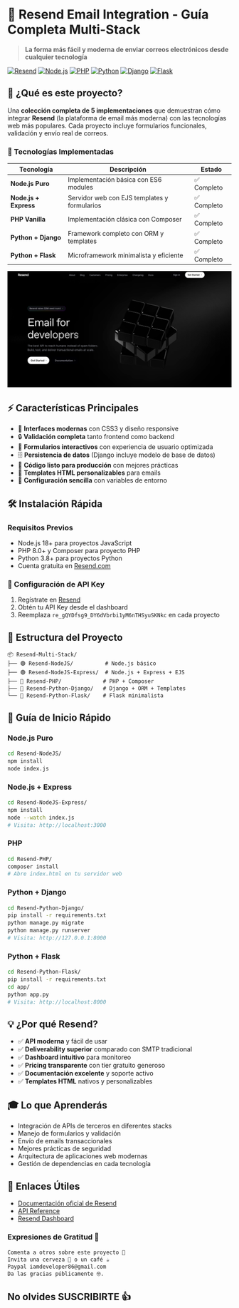 # 📧 Resend Email Integration - Guía Completa Multi-Stack

> **La forma más fácil y moderna de enviar correos electrónicos desde cualquier tecnología**

[![Resend](https://img.shields.io/badge/Resend-API-blue?style=for-the-badge&logo=mail&logoColor=white)](https://resend.com/)
[![Node.js](https://img.shields.io/badge/Node.js-339933?style=for-the-badge&logo=nodedotjs&logoColor=white)](https://nodejs.org/)
[![PHP](https://img.shields.io/badge/PHP-777BB4?style=for-the-badge&logo=php&logoColor=white)](https://php.net/)
[![Python](https://img.shields.io/badge/Python-3776AB?style=for-the-badge&logo=python&logoColor=white)](https://python.org/)
[![Django](https://img.shields.io/badge/Django-092E20?style=for-the-badge&logo=django&logoColor=white)](https://djangoproject.com/)
[![Flask](https://img.shields.io/badge/Flask-000000?style=for-the-badge&logo=flask&logoColor=white)](https://flask.palletsprojects.com/)

## 🚀 ¿Qué es este proyecto?

Una **colección completa de 5 implementaciones** que demuestran cómo integrar **Resend** (la plataforma de email más moderna) con las tecnologías web más populares. Cada proyecto incluye formularios funcionales, validación y envío real de correos.

### 🎯 Tecnologías Implementadas

| Tecnología | Descripción | Estado |
|------------|-------------|--------|
| **Node.js Puro** | Implementación básica con ES6 modules | ✅ Completo |
| **Node.js + Express** | Servidor web con EJS templates y formularios | ✅ Completo |
| **PHP Vanilla** | Implementación clásica con Composer | ✅ Completo |
| **Python + Django** | Framework completo con ORM y templates | ✅ Completo |
| **Python + Flask** | Microframework minimalista y eficiente | ✅ Completo |

![Demo del proyecto](https://raw.githubusercontent.com/urian121/imagenes-proyectos-github/master/web-resend-envio-de-emails.png)

## ⚡ Características Principales

- 🎨 **Interfaces modernas** con CSS3 y diseño responsive
- 🔒 **Validación completa** tanto frontend como backend
- 📱 **Formularios interactivos** con experiencia de usuario optimizada
- 🗄️ **Persistencia de datos** (Django incluye modelo de base de datos)
- 🚀 **Código listo para producción** con mejores prácticas
- 📧 **Templates HTML personalizables** para emails
- 🔧 **Configuración sencilla** con variables de entorno

## 🛠️ Instalación Rápida

### Requisitos Previos
- Node.js 18+ para proyectos JavaScript
- PHP 8.0+ y Composer para proyecto PHP
- Python 3.8+ para proyectos Python
- Cuenta gratuita en [Resend.com](https://resend.com/)

### 🔑 Configuración de API Key
1. Regístrate en [Resend](https://resend.com/)
2. Obtén tu API Key desde el dashboard
3. Reemplaza `re_gQYDfsg9_DY6dVbrbi1yM6nTHSyuSKNkc` en cada proyecto

## 📁 Estructura del Proyecto

```
📦 Resend-Multi-Stack/
├── 🟢 Resend-NodeJS/          # Node.js básico
├── 🟢 Resend-NodeJS-Express/  # Node.js + Express + EJS
├── 🔵 Resend-PHP/             # PHP + Composer
├── 🐍 Resend-Python-Django/   # Django + ORM + Templates
└── 🐍 Resend-Python-Flask/    # Flask minimalista
```

## 🚀 Guía de Inicio Rápido

### Node.js Puro
```bash
cd Resend-NodeJS/
npm install
node index.js
```

### Node.js + Express
```bash
cd Resend-NodeJS-Express/
npm install
node --watch index.js
# Visita: http://localhost:3000
```

### PHP
```bash
cd Resend-PHP/
composer install
# Abre index.html en tu servidor web
```

### Python + Django
```bash
cd Resend-Python-Django/
pip install -r requirements.txt
python manage.py migrate
python manage.py runserver
# Visita: http://127.0.0.1:8000
```

### Python + Flask
```bash
cd Resend-Python-Flask/
pip install -r requirements.txt
cd app/
python app.py
# Visita: http://localhost:8000
```

## 💡 ¿Por qué Resend?

- ✅ **API moderna** y fácil de usar
- ✅ **Deliverability superior** comparado con SMTP tradicional
- ✅ **Dashboard intuitivo** para monitoreo
- ✅ **Pricing transparente** con tier gratuito generoso
- ✅ **Documentación excelente** y soporte activo
- ✅ **Templates HTML** nativos y personalizables

## 🎓 Lo que Aprenderás

- Integración de APIs de terceros en diferentes stacks
- Manejo de formularios y validación
- Envío de emails transaccionales
- Mejores prácticas de seguridad
- Arquitectura de aplicaciones web modernas
- Gestión de dependencias en cada tecnología

## 🔗 Enlaces Útiles

- [Documentación oficial de Resend](https://resend.com/docs)
- [API Reference](https://resend.com/docs/api-reference)
- [Resend Dashboard](https://resend.com/dashboard)

### Expresiones de Gratitud 🎁

    Comenta a otros sobre este proyecto 📢
    Invita una cerveza 🍺 o un café ☕
    Paypal iamdeveloper86@gmail.com
    Da las gracias públicamente 🤓.

## No olvides SUSCRIBIRTE 👍
